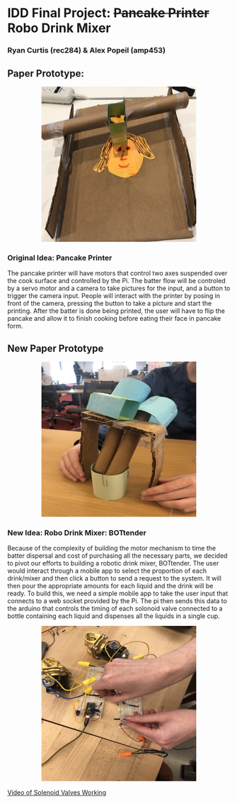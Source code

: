 # IDD Final Project: ~~Pancake Printer~~ Robo Drink Mixer
### Ryan Curtis (rec284) & Alex Popeil (amp453)

## Paper Prototype:
<p align="center">
  <img src="fullsizeoutput_ba8.jpeg" width="350" height="350">
</p>

### Original Idea: Pancake Printer
The pancake printer will have motors that control two axes suspended over the cook surface and controlled by the Pi. The batter flow will be controled by a servo motor and a camera to take pictures for the input, and a button to trigger the camera input. People will interact with the printer by posing in front of the camera, pressing the button to take a picture and start the printing. After the batter is done being printed, the user will have to flip the pancake and allow it to finish cooking before eating their face in pancake form.

## New Paper Prototype
<p align="center">
  <img src="WauOqqThS2uH8Vjt0ixx7Q.jpg" width="350" height="350">
</p>

### New Idea: Robo Drink Mixer: BOTtender
Because of the complexity of building the motor mechanism to time the batter dispersal and cost of purchasing all the necessary parts, we decided to pivot our efforts to building a robotic drink mixer, BOTtender. The user would interact through a mobile app to select the proportion of each drink/mixer and then click a button to send a request to the system. It will then pour the appropriate amounts for each liquid and the drink will be ready. To build this, we need a simple mobile app to take the user input that connects to a web socket provided by the Pi. The pi then sends this data to the arduino that controls the timing of each solonoid valve connected to a bottle containing each liquid and dispenses all the liquids in a single cup.

<p align="center">
  <img src="2NuVBfliRa2pzbuoYYW1BQ.jpg" width="350" height="350">
</p>

[Video of Solenoid Valves Working](https://youtu.be/vz8qwGRgB_o)
